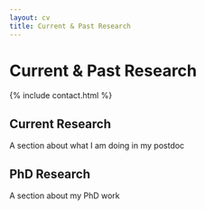 ```yaml
---
layout: cv
title: Current & Past Research
---
```


# Current & Past Research

{% include contact.html %}

## Current Research

A section about what I am doing in my postdoc

## PhD Research

A section about my PhD work

